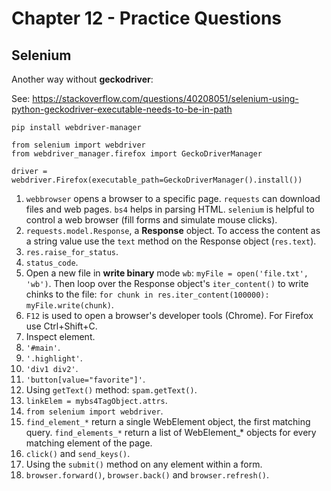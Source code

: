 # Chapter 12 - Practice Questions

## Selenium

Another way without __geckodriver__:

See: https://stackoverflow.com/questions/40208051/selenium-using-python-geckodriver-executable-needs-to-be-in-path

`pip install webdriver-manager`

```
from selenium import webdriver
from webdriver_manager.firefox import GeckoDriverManager

driver = webdriver.Firefox(executable_path=GeckoDriverManager().install())
```

1. `webbrowser` opens a browser to a specific page. `requests` can download files and web pages. `bs4` helps in parsing HTML. `selenium` is helpful to control a web browser (fill forms and simulate mouse clicks).
2. `requests.model.Response`, a __Response__ object. To access the content as a string value use the `text` method on the Response object (`res.text`).
3. `res.raise_for_status`.
4. `status_code`.
5. Open a new file in __write binary__ mode `wb`: `myFile = open('file.txt', 'wb')`. Then loop over the Response object's `iter_content()` to write chinks to the file: `for chunk in res.iter_content(100000): myFile.write(chunk)`.
6. `F12` is used to open a browser's developer tools (Chrome). For Firefox use Ctrl+Shift+C.
7. Inspect element.
8. `'#main'`.
9. `'.highlight'`.
10. `'div1 div2'`.
11. `'button[value="favorite"]'`.
12. Using `getText()` method: `spam.getText()`.
13. `linkElem = mybs4TagObject.attrs`.
14. `from selenium import webdriver`.
15. `find_element_*` return a single WebElement object, the first matching query. `find_elements_*` return a list of WebElement_* objects for every matching element of the page.
16. `click()` and `send_keys()`.
17. Using the `submit()` method on any element within a form.
18. `browser.forward()`, `browser.back()` and `browser.refresh()`.